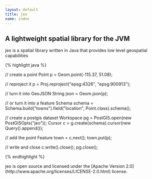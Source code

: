 ```yaml
---
layout: default
title: jeo
name: index
---
```


<!-- # <span class="logo">jeo</span> -->

## A lightweight spatial library for the JVM

<p class="lead">
  jeo is a spatial library written in Java that provides low level geospatial capabilities
</p>


{% highlight java %}

// create a point
Point p = Geom.point(-115.37, 51.08);

// reproject it
p = Proj.reproject("epsg:4326", "epsg:900913");

// turn it into GeoJSON
String json = Geom.json(p);

// or turn it into a feature 
Schema schema = Schema.build("towns").field("location", Point.class).schema();

// create a postgis dataset
Workspace pg = PostGIS.open(new PostGISOpts("jeo"));
Cursor<Feature> c = g.create(schema).cursor(new Query().append());

// add the point
Feature town = c.next();
town.put(p);

// write and close
c.write().close();
pg.close();

{% endhighlight %}

<span class="lead">
jeo is open source and licensed under the [Apache Version 2.0](http://www.apache.org/licenses/LICENSE-2.0.html) license.
</span>

